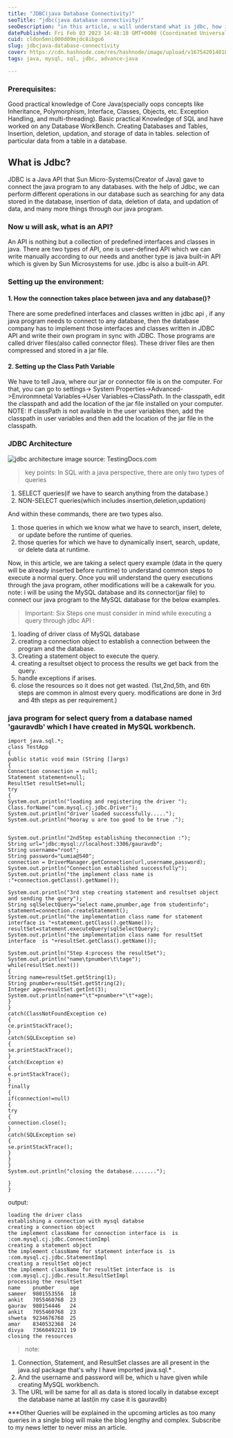 ```yaml
---
title: "JDBC(java Database Connectivity)"
seoTitle: "jdbc(java database connectivity)"
seoDescription: "in this article, u will understand what is jdbc, how it works, and how it helps the java program interact with different databases."
datePublished: Fri Feb 03 2023 14:48:18 GMT+0000 (Coordinated Universal Time)
cuid: cldon5mni000d09mjdc8ibgu6
slug: jdbcjava-database-connectivity
cover: https://cdn.hashnode.com/res/hashnode/image/upload/v1675420148181/f3d633d0-4125-4d25-9ac5-feefc2a2416e.png
tags: java, mysql, sql, jdbc, advance-java

---
```


### Prerequisites:
Good practical knowledge of Core Java(specially oops concepts like Inheritance, Polymorphism, Interface, Classes, Objects, etc. Exception Handling, and multi-threading). Basic practical Knowledge of SQL and have worked on any Database WorkBench. Creating Databases and Tables, Insertion, deletion, updation, and storage of data in tables. selection of particular data from a table in a database.

## What is Jdbc?
JDBC is a Java API that Sun Micro-Systems(Creator of Java) gave to connect the java program to any databases. with the help of Jdbc, we can perform different operations in our database such as searching for any data stored in the database, insertion of data, deletion of data, and updation of data, and many more things through our java program.

### Now u will ask, what is an API?
An API is nothing but a collection of predefined interfaces and classes in java.
There are two types of API, one is user-defined API which we can write manually according to our needs and another type is java built-in API which is given by Sun Microsystems for use. jdbc is also a built-in API.

### Setting up the environment:
#### 1. How the connection takes place between java and any database()?
There are some predefined interfaces and classes written in jdbc api , if any java program needs to connect to any database, then the database company has to implement those interfaces and classes written in JDBC API and write their own program in sync with JDBC. Those programs are called driver files(also called connector files). These driver files are then compressed and stored in a jar file.

#### 2. Setting up the Class Path Variable
We have to tell Java, where our jar or connector file is on the computer. For that, you can go to settings-> System Properties->Advanced->Environmnetal Variables->User Variables->ClassPath.
In the classpath, edit the classpath and add the location of the jar file installed on your computer.
NOTE: If classPath is not available in the user variables then, add the classpath in user variables and then add the location of the jar file in the classpath.

### JDBC Architecture
![jdbc architecture](https://www.testingdocs.com/wp-content/uploads/JDBC-Architecture-.jpeg)
image source: TestingDocs.com

> key points:
In SQL with a java perspective, there are only two types of queries
1. SELECT queries(if we have to search anything from the database.)
1. NON-SELECT queries(which includes insertion,deletion,updation) 
>
And within these commands, there are two types also.
1. those queries in which we know what we have to search, insert, delete, or update before the runtime of queries.
1. those queries for which we have to dynamically insert, search, update, or delete data at runtime.

Now, in this article, we are taking a select query example (data in the query will be already inserted before runtime) to understand common steps to execute a normal query. Once you will understand the query executions through the java program, other modifications will be a cakewalk for you.
note: i will be using the MySQL database and its connector(jar file) to connect our java program to the MySQL database for the below examples.

>   Important:
Six Steps one must consider in mind while executing a query through jdbc API :
1. loading of driver class of MySQL database 
1. creating a connection object to establish a connection between the program and the database.
1. Creating a statement object to execute the query.
1. creating a resultset object to process the results we get back from the query.
1. handle exceptions if arises.
1. close the resources so it does not get wasted.
(1st,2nd,5th, and 6th steps are common in almost every query. modifications are done in 3rd and 4th steps as per requirement.)
 
### java program for select query from a database named 'gauravdb' which I have created in MySQL workbench.
```
import java.sql.*;
class TestApp
{
public static void main (String []args)
{
Connection connection = null;
Statement statement=null;
ResultSet resultSet=null;
try
{
System.out.println("loading and registering the driver ");
Class.forName("com.mysql.cj.jdbc.Driver");
System.out.println("driver loaded successfully.....");
System.out.println("hooray u are too good to be true .");


System.out.println("2ndStep establishing theconnection :");
String url="jdbc:mysql://localhost:3306/gauravdb";
String username="root";
String password="Lumia@540";
connection = DriverManager.getConnection(url,username,password);
System.out.println("Connection established successfully");
System.out.println("the implement class name is :"+connection.getClass().getName());

System.out.println("3rd step creating statement and resultset object and sending the query");
String sqlSelectQuery="select name,pnumber,age from studentinfo";
statement=connection.createStatement();
System.out.println("the implementation class name for statement interface is "+statement.getClass().getName());
resultSet=statement.executeQuery(sqlSelectQuery);
System.out.println("the implementation class name for resultSet interface  is "+resultSet.getClass().getName());

System.out.println("Step 4:process the resultSet");
System.out.println("name\tpnumber\t\tage");
while(resultSet.next())
{
String name=resultSet.getString(1);
String pnumber=resultSet.getString(2);
Integer age=resultSet.getInt(3);
System.out.println(name+"\t"+pnumber+"\t"+age);
}
}
catch(ClassNotFoundException ce)
{
ce.printStackTrace();
}
catch(SQLException se)
{
se.printStackTrace();
}
catch(Exception e)
{
e.printStackTrace();
}
finally
{
if(connection!=null)
{
try
{
connection.close();
}
catch(SQLException se)
{
se.printStackTrace();
}
}
}
System.out.println("closing the database........");

}
}

```
output:
```
loading the driver class
establishing a connection with mysql databse
creating a connection object
the implement className for connection interface is  is :com.mysql.cj.jdbc.ConnectionImpl
creating a statement object
the implement className for statement interface is  is :com.mysql.cj.jdbc.StatementImpl
creating a resultSet object
the implement className for resultSet interface is  is :com.mysql.cj.jdbc.result.ResultSetImpl
processing the resultSet
name	pnumber		age
sameer	9801553556	18
ankit	7055460768	23
gaurav	980154446	24
ankit	7055460768	23
shweta	9234676768	25
amar	8340532368	24
divya	73660492211	19
closing the resources
```
> note: 
1. Connection, Statement, and ResultSet classes are all present in the java.sql package that's why I have imported java.sql.* . 
1. And the username and password will be, which u have given while creating MySQL workbench. 
1. The URL will be  same for all as data is stored locally in databse except the database name at last(in my case it is gauravdb) 


***Other Queries will be explained in the upcoming articles as too many queries in a single blog will make the blog lengthy and complex. Subscribe to my news letter to never miss an article.